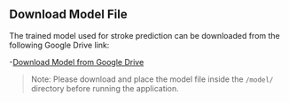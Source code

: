 ## Download Model File

The trained model used for stroke prediction can be downloaded from the following Google Drive link:

-[Download Model from Google Drive](https://drive.google.com/drive/folders/1jQNXy4npUp6VJsmkpkWIDlopd-junDMe?usp=sharing)

> Note: Please download and place the model file inside the `/model/` directory before running the application.

